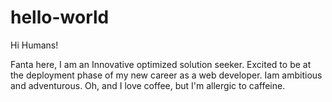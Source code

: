 # hello-world

Hi Humans!

Fanta here, I am an Innovative optimized solution seeker. Excited to be at the deployment phase of my new career as a web developer.
Iam ambitious and adventurous. Oh, and I love coffee, but I'm allergic to caffeine.
